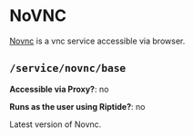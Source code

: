 # NoVNC

[Novnc] is a vnc service accessible via browser.


## `/service/novnc/base`

**Accessible via Proxy?**: no

**Runs as the user using Riptide?**: no

Latest version of Novnc.

[novnc]: https://novnc.com/info.html
